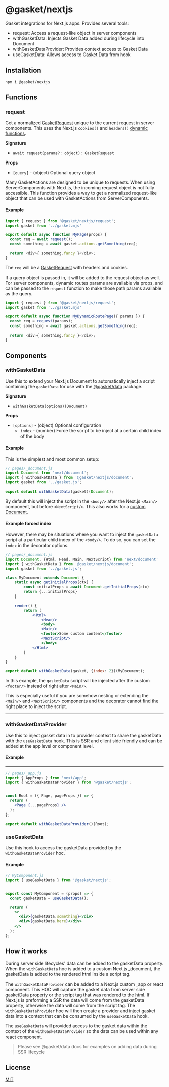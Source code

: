 # @gasket/nextjs

Gasket integrations for Next.js apps. Provides several tools:

- request: Access a request-like object in server components
- withGasketData: Injects Gasket Data added during lifecycle into Document
- withGasketDataProvider: Provides context access to Gasket Data
- useGasketData: Allows access to Gasket Data from hook

## Installation

```
npm i @gasket/nextjs
```

## Functions

### request

Get a normalized [GasketRequest] unique to the current request in server components.
This uses the Next.js `cookies()` and `headers()` [dynamic functions]. 

**Signature**

- `await request(params?: object): GasketRequest`

**Props**

- `[query]` - (object) Optional query object

Many GasketActions are designed to be unique to requests.
When using ServerComponents with Next.js, the incoming request object is not
fully accessible.
This function provides a way to get a normalized request-like object
that can be used with GasketActions from ServerComponents.

#### Example

```js
import { request } from '@gasket/nextjs/request';
import gasket from '../gasket.mjs'

export default async function MyPage(props) {
  const req = await request();
  const something = await gasket.actions.getSomething(req);
  
  return <div>{ something.fancy }</div>;
}
```

The `req` will be a [GasketRequest] with headers and cookies.

If a query object is passed in, it will be added to the request object as well.
For server components, dynamic routes params are available via props, and can
be passed to the `request` function to make those path params available as the
query.

```js
import { request } from '@gasket/nextjs/request';
import gasket from '../gasket.mjs'

export default async function MyDynamicRoutePage({ params }) {
  const req = request(params);
  const something = await gasket.actions.getSomething(req);
  
  return <div>{ something.fancy }</div>;
}
```

## Components

### withGasketData

Use this to extend your Next.js Document to automatically inject a script containing the `gasketData` for use with
the [@gasket/data] package.

**Signature**

- `withGasketData(options)(Document)`

**Props**

- `[options]` - (object) Optional configuration
    - `index` - (number) Force the script to be inject at a certain child index of the body

#### Example

This is the simplest and most common setup:

```jsx
// pages/_document.js
import Document from 'next/document';
import { withGasketData } from '@gasket/nextjs/document';
import gasket from '../gasket.js';

export default withGasketData(gasket)(Document);
```

By default this will inject the script in the `<body/>` after the Next.js
`<Main/>` component, but before `<NextScript/>`. This also works for a
[custom Document].

#### Example forced index

However, there may be situations where you want to inject the `gasketData`
script at a particular child index of the `<body/>`. To do so, you can set the
`index` in the decorator options.

```jsx
// pages/_document.js
import Document, {Html, Head, Main, NextScript} from 'next/document'
import { withGasketData } from '@gasket/nextjs/document';
import gasket from '../gasket.js';

class MyDocument extends Document {
    static async getInitialProps(ctx) {
        const initialProps = await Document.getInitialProps(ctx)
        return {...initialProps}
    }

    render() {
        return (
            <Html>
                <Head/>
                <body>
                <Main/>
                <footer>Some custom content</footer>
                <NextScript/>
                </body>
            </Html>
        )
    }
}

export default withGasketData(gasket, {index: 2})(MyDocument);
```

In this example, the `gasketData` script will be injected after the custom
`<footer/>` instead of right after `<Main/>`.

This is especially useful if you are somehow nesting or extending the `<Main/>`
and `<NextScript/>` components and the decorator cannot find the right place to inject the script.


---

### withGasketDataProvider

Use this to inject gasket data in to provider context to share the gasketData with the `useGasketData` hook. This is SSR
and client side friendly and can be added at the app level or component level.

#### Example

---

```jsx
// pages/_app.js
import { AppProps } from 'next/app';
import { withGasketDataProvider } from '@gasket/nextjs';


const Root = ({ Page, pageProps }) => {
  return (
    <Page {...pageProps} />
  );
};

export default withGasketDataProvider()(Root);
```

### useGasketData

Use this hook to access the gasketData provided by the `withGasketDataProvider` hoc.

#### Example


```jsx
// MyComponent.js
import { useGasketData } from '@gasket/nextjs';


export const MyComponent = (props) => {
  const gasketData = useGasketData();

  return (
    <>
      <div>{gasketData.something}</div>
      <div>{gasketData.here}</div>
    </>
  );
};
```

## How it works

During server side lifecycles' data can be added to the gasketData property. When the `withGasketData` hoc is added to a custom Next.js _document, the gasketData is added to the rendered html inside a script tag.

The `withGasketDataProvider` can be added to a Next.js custom _app or react component. This HOC will capture the gasket data from server side gasketData property or the script tag that was rendered to the html. If Next.js is preforming a SSR the data will come from the gasketData property, otherwise the data will come from the script tag. The `withGasketDataProvider` hoc will then create a provider and inject gasket data into a context that can be consumed by the `useGasketData` hook.

The `useGasketData` will provided access to the gasket data within the context of the `withGasketDataProvider` so the data can be used within any react component.

> Please see @gasket/data docs for examples on adding data during SSR lifecycle


## License

[MIT](./LICENSE.md)

<!-- LINKS -->

[@gasket/data]: /packages/gasket-data/README.md
[GasketRequest]: /packages/gasket-request/README.md#GasketRequest

[custom Document]: https://nextjs.org/docs/advanced-features/custom-document
[dynamic functions]: https://nextjs.org/docs/app/building-your-application/rendering/server-components#dynamic-functions
```
